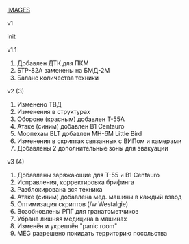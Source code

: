 [IMAGES](https://drive.google.com/drive/folders/15sMPpfgntKe_nP4zgJ18JfEwvhv26n-3?usp=sharing)

v1

init

v1.1

1. Добавлен ДТК для ПКМ
2. БТР-82А заменены на БМД-2М
3. Баланс количества техники

v2 (3)

1. Изменено ТВД
2. Изменения в структурах
3. Обороне (красным) добавлен Т-55А
4. Атаке (синим) добавлен B1 Centauro
5. Морпехам BLT добавлен MH-6M Little Bird
6. Изменения в скриптах связанных с ВИПом и камерами
7. Добавлены 2 дополнительные зоны для эвакуации

v3 (4)

1. Добавлены заряжающие для Т-55 и B1 Centauro
2. Исправления, корректировка брифинга
3. Разблокирована вся техника
4. Атаке (синим) добавлена мед. машины в каждый взвод
5. Оптимизация скриптов (/w Westalgie)
6. Возобновлены РПГ для гранатометчиков
7. Убрана лишняя медицина в машинах
8. Изменён и укреплён "panic room"
9. MEG разрешено покидать территорию посольства
